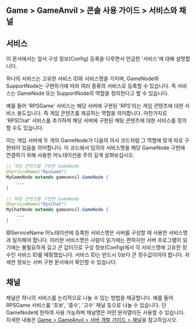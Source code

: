 ## Game > GameAnvil > 콘솔 사용 가이드 > 서비스와 채널

## 서비스

이 문서에서는 앞서 구성 정보(Config) 등록을 다루면서 언급한 '서비스'에 대해 설명합니다.

하나의 서비스는 고유한 서비스 ID와 서비스명을 가지며, GameNode와 SupportNode는 구현하기에 따라 여러 종류의 서비스로 등록할 수 있습니다. 즉 서비스는 GameNode 또는 SupportNode의 역할을 정의한다고 할 수 있습니다.

예를 들어 'RPSGame' 서비스는 해당 서버에 구현된 'RPS'라는 게임 콘텐츠에 대한 서비스 용도입니다. 즉 게임 콘텐츠를 제공하는 역할을 의미합니다. 마찬가지로 'RPSChat' 서비스를 추가하여 해당 서버에 구현된 채팅 콘텐츠에 대한 서비스를 정의할 수도 있습니다. 

이는 게임 서버에 두 개의 GameNode가 다음의 의사 코드처럼 그 역할에 맞게 따로 구현되어 있음을 의미합니다. 이 코드에서 임의의 서비스명을 해당 GameNode 구현에 연결하기 위해 사용한 어노테이션을 주의 깊게 살펴보십시오.

```java
// 게임 콘텐츠를 구현한 GameNode
@ServiceName("RpsGame")
MyGameNode extends gameanvil.GameNode {
    ...
}

// 채팅 콘텐츠를 구현한 GameNode
@ServiceName("RpsChat")
MyChatNode extends gameanvil.GameNode {
    ...
}
```

@ServiceName 어노테이션에 등록한 서비스명은 서버를 구성할 때 사용한 서비스명과 일치해야 합니다. 이러한 서비스명은 사람이 읽기에는 편하지만 서버 프로그램이 읽기에는 불필요하게 길고 큰 값이므로 구성 정보(Config)에서 각 서비스명에 고유한 정수인 서비스 ID를 매핑했습니다. 서비스 ID는 반드시 0보다 큰 정수값이어야 합니다. 자세한 정보는 서버 구현 문서에서 확인할 수 있습니다.


## 채널

채널은 하나의 서비스를 논리적으로 나눌 수 있는 방법을 제공합니다. 예를 들어 RPSGame 서비스를 '초보', '중수', '고수' 채널 등으로 나눌 수 있습니다. 단 GameNode에 한하여 사용 가능하며 채널명은 어떤 문자열이든 사용할 수 있습니다. 자세한 내용은 [Game > GameAnvil > 서버 개발 가이드 > 채널](../server-impl/server-impl-09-channel.md)을 참고하십시오.

